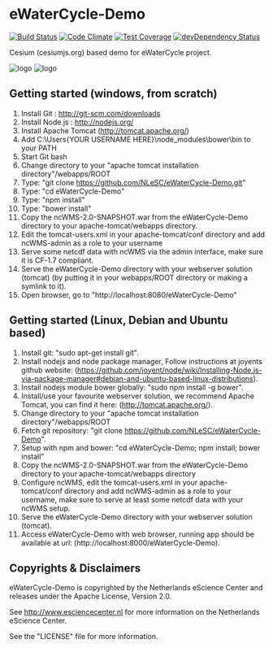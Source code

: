 eWaterCycle-Demo
================

[![Build Status](https://travis-ci.org/NLeSC/Cesium-NcWMS.svg?branch=master)](https://travis-ci.org/NLeSC/Cesium-NcWMS)
[![Code Climate](https://codeclimate.com/github/NLeSC/Cesium-NcWMS/badges/gpa.svg)](https://codeclimate.com/github/NLeSC/Cesium-NcWMS)
[![Test Coverage](https://codeclimate.com/github/NLeSC/Cesium-NcWMS/badges/coverage.svg)](https://codeclimate.com/github/NLeSC/Cesium-NcWMS)
[![devDependency Status](https://david-dm.org/NLeSC/Cesium-NcWMS/dev-status.svg)](https://david-dm.org/NLeSC/Cesium-NcWMS#info=devDependencies)

Cesium (cesiumjs.org) based demo for eWaterCycle project.

![logo](DOC/images/ewa-saturation.png "Screenshot 1")
![logo](DOC/images/ewa-discharge.png "Screenshot 2")

Getting started (windows, from scratch)
---------------------------------------
1. Install Git : 	http://git-scm.com/downloads
2. Install Node.js : 	http://nodejs.org/
3. Install Apache Tomcat (http://tomcat.apache.org/)
4. Add C:\Users\{YOUR USERNAME HERE}\node_modules\bower\bin to your PATH
5. Start Git bash
6. Change directory to your "apache tomcat installation directory"/webapps/ROOT
7. Type: "git clone https://github.com/NLeSC/eWaterCycle-Demo.git"
8. Type: "cd eWaterCycle-Demo"
9. Type: "npm install"
10. Type: "bower install"
11. Copy the ncWMS-2.0-SNAPSHOT.war from the eWaterCycle-Demo directory to your apache-tomcat/webapps directory.
12. Edit the tomcat-users.xml in your apache-tomcat/conf directory and add ncWMS-admin as a role to your username
13. Serve some netcdf data with ncWMS via the admin interface, make sure it is CF-1.7 compliant.
14. Serve the eWaterCycle-Demo directory with your webserver solution (tomcat) (by putting it in your webapps/ROOT directory or making a symlink to it).
15. Open browser, go to "http://localhost:8080/eWaterCycle-Demo"

Getting started (Linux, Debian and Ubuntu based)
-------------------------------------------------
1. Install git: "sudo apt-get install git".
2. Install nodejs and node package manager, Follow instructions at joyents github website: (https://github.com/joyent/node/wiki/Installing-Node.js-via-package-manager#debian-and-ubuntu-based-linux-distributions).
3. Install nodejs module bower globally: "sudo npm install -g bower".
4. Install/use your favourite webserver solution, we recommend Apache Tomcat, you can find it here: (http://tomcat.apache.org/).
5. Change directory to your "apache tomcat installation directory"/webapps/ROOT
6. Fetch git repository: "git clone https://github.com/NLeSC/eWaterCycle-Demo".
7. Setup with npm and bower: "cd eWaterCycle-Demo; npm install; bower install"
8. Copy the ncWMS-2.0-SNAPSHOT.war from the eWaterCycle-Demo directory to your apache-tomcat/webapps directory
9. Configure ncWMS, edit the tomcat-users.xml in your apache-tomcat/conf directory and add ncWMS-admin as a role to your username, make sure to serve at least some netcdf data with your ncWMS setup.
10. Serve the eWaterCycle-Demo directory with your webserver solution (tomcat).
11. Access eWaterCycle-Demo with web browser, running app should be available at url: (http://localhost:8000/eWaterCycle-Demo).

Copyrights & Disclaimers
------------------------

eWaterCycle-Demo is copyrighted by the Netherlands eScience Center and
releases under the Apache License, Version 2.0.

See <http://www.esciencecenter.nl> for more information on the
Netherlands eScience Center.

See the "LICENSE" file for more information.
